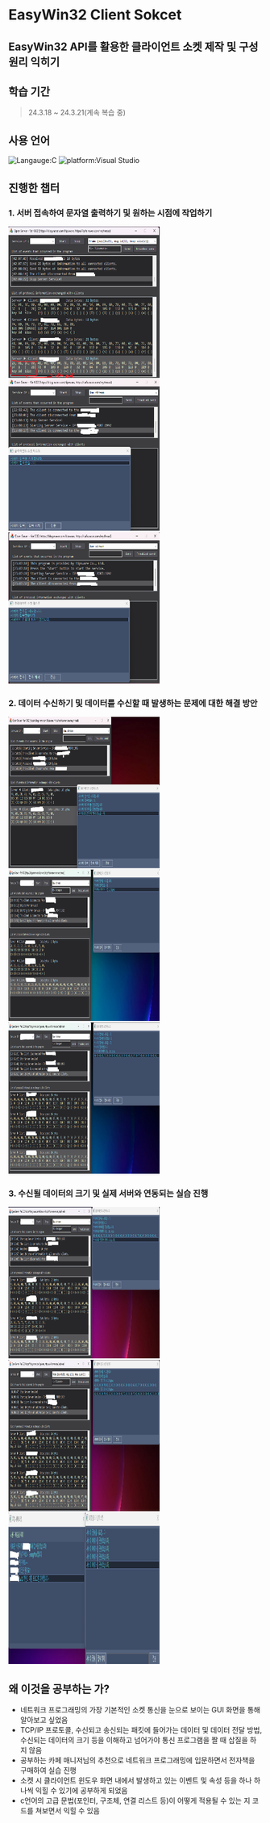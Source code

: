 # EasyWin32 Client Sokcet<br>
## EasyWin32 API를 활용한 클라이언트 소켓 제작 및 구성 원리 익히기

## 학습 기간
> 24.3.18 ~ 24.3.21(계속 복습 중)

## 사용 언어
![Langauge:C](https://img.shields.io/badge/Language-C-red) ![platform:Visual Studio](https://img.shields.io/badge/Platform-Visual_Studio-red)
<br>

## 진행한 챕터
### 1. 서버 접속하여 문자열 출력하기 및 원하는 시점에 작업하기
<img src="실습1.png" alt="Intro Screen" width="300px" height="300px"><img src="실습2.png" alt="playing Screen" width="300px" height="300px"><img src="실습3.png" alt="Intro Screen" width="300px" height="300px">
### 2. 데이터 수신하기 및 데이터를 수신할 때 발생하는 문제에 대한 해결 방안
<img src="실습4.png" alt="Intro Screen" width="300px" height="300px"><img src="실습5.png" alt="playing Screen" width="300px" height="300px"><img src="실습6.png" alt="Intro Screen" width="300px" height="300px">
### 3. 수신될 데이터의 크기 및 실제 서버와 연동되는 실습 진행
<img src="실습7.png" alt="Intro Screen" width="300px" height="300px"><img src="실습8.png" alt="playing Screen" width="300px" height="300px"><img src="실습9.png" alt="playing Screen" width="300px" height="300px">
<br>

## 왜 이것을 공부하는 가?
- 네트워크 프로그래밍의 가장 기본적인 소켓 통신을 눈으로 보이는 GUI 화면을 통해 알아보고 싶었음
- TCP/IP 프로토콜, 수신되고 송신되는 패킷에 들어가는 데이터 및 데이터 전달 방법, 수신되는 데이터의 크기 등을 이해하고 넘어가야 통신 프로그램을 짤 때 삽질을 하지 않음
- 공부하는 카페 매니저님의 추천으로 네트워크 프로그래밍에 입문하면서 전자책을 구매하여 실습 진행
- 소켓 시 클라이언트 윈도우 화면 내에서 발생하고 있는 이벤트 및 속성 등을 하나 하나씩 익힐 수 있기에 공부하게 되었음
- c언어의 고급 문법(포인터, 구조체, 연결 리스트 등)이 어떻게 적용될 수 있는 지 코드를 쳐보면서 익힐 수 있음









 
